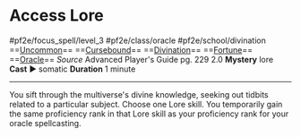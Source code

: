 # Access Lore
#pf2e/focus_spell/level_3 #pf2e/class/oracle #pf2e/school/divination 
==[Uncommon](Uncommon.md)== ==[Cursebound](Cursebound.md)== ==[Divination](Divination.md)== ==[Fortune](Fortune.md)== ==[Oracle](Oracle.md)==
*Source* Advanced Player's Guide pg. 229 2.0
**Mystery** lore
**Cast** ► somatic
**Duration** 1 minute

---
You sift through the multiverse's divine knowledge, seeking out tidbits related to a particular subject. Choose one Lore skill. You temporarily gain the same proficiency rank in that Lore skill as your proficiency rank for your oracle spellcasting.